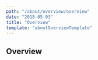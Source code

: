 ```yaml
---
path: "/about/overview/overview"
date: "2018-05-03"
title: "Overview"
template: "aboutOverviewTemplate"
---
```


## Overview
